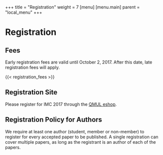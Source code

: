 +++
title = "Registration"
weight = 7
[menu]
[menu.main]
  parent = "local_menu"
+++

# Registration

## Fees
Early registration fees are valid until October 2, 2017. After this date, late registration fees will apply.

<div>{{< registration_fees >}}</div>

## Registration Site
Please register for IMC 2017 through the <a href="https://eshop.qmul.ac.uk/conferences-and-events/conferences-events/conferences-events/acm-internet-measurement-conference-imc" target="_blank" rel="noopener">QMUL eshop</a>.

## Registration Policy for Authors
We require at least one author (student, member or non-member) to register for every accepted paper to be published. A single registration can cover multiple papers, as long as the registrant is an author of each of the papers.

